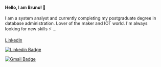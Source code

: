 #### Hello, I am Bruno! 👋

I am a system analyst and currently completing my postgraduate degree in database administration. Lover of the maker and IOT world.
I'm always looking for new skills ⚡ ...


[LinkedIn](https://www.linkedin.com/in/bruno-freitas-892136bb/) 

[![Linkedin Badge](https://img.shields.io/badge/-ThiagoMarinho-blue?style=flat-square&logo=Linkedin&logoColor=white&link=https://www.linkedin.com/in/bruno-freitas-892136bb/)](https://www.linkedin.com/in/bruno-freitas-892136bb/)

[![Gmail Badge](https://img.shields.io/badge/-freitasbruno965@gmail.com-c14438?style=flat-square&logo=Gmail&logoColor=white&link=mailto:freitasbruno965@gmail.com)](mailto:freitasbruno965@gmail.com)
